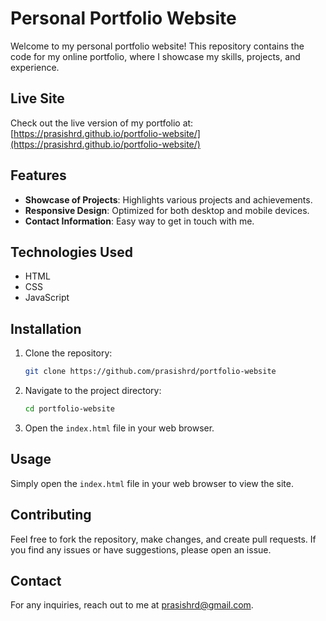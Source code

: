 # Personal Portfolio Website

Welcome to my personal portfolio website! This repository contains the code for my online portfolio, where I showcase my skills, projects, and experience.

## Live Site

Check out the live version of my portfolio at: [https://prasishrd.github.io/portfolio-website/](https://prasishrd.github.io/portfolio-website/)

## Features

- **Showcase of Projects**: Highlights various projects and achievements.
- **Responsive Design**: Optimized for both desktop and mobile devices.
- **Contact Information**: Easy way to get in touch with me.

## Technologies Used

- HTML
- CSS
- JavaScript

## Installation

1. Clone the repository:
   ```bash
   git clone https://github.com/prasishrd/portfolio-website
   ```
2. Navigate to the project directory:
   ```bash
   cd portfolio-website
   ```
3. Open the `index.html` file in your web browser.

## Usage

Simply open the `index.html` file in your web browser to view the site.

## Contributing

Feel free to fork the repository, make changes, and create pull requests. If you find any issues or have suggestions, please open an issue.

## Contact

For any inquiries, reach out to me at prasishrd@gmail.com.
